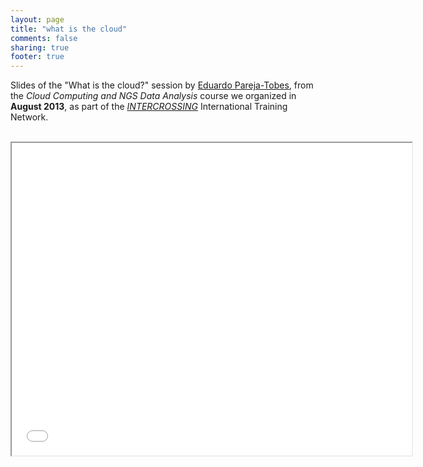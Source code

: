 ```yaml
---
layout: page
title: "what is the cloud"
comments: false
sharing: true
footer: true
---
```


Slides of the "What is the cloud?" session by [Eduardo Pareja-Tobes](/eparejatobes), from the _Cloud Computing and NGS Data Analysis_ course we organized in **August 2013**, as part of the [_INTERCROSSING_](/intercrossing) International Training Network.

<br>

<iframe class="frame" width="640" height="500" src="embedder.html#raw.what-is-the-cloud.html">


